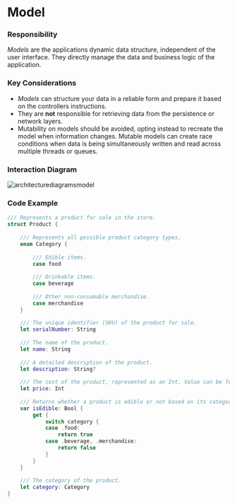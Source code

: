 # Model
### Responsibility
*Models* are the applications dynamic data structure, independent of the user interface. They directly manage the data and business logic of the application.

### Key Considerations
* *Models* can structure your data in a reliable form and prepare it based on the controllers instructions.
* They are **not** responsible for retrieving data from the persistence or network layers. 
* Mutability on models should be avoided, opting instead to recreate the model when information changes. Mutable models can create race conditions when data is being simultaneously written and read across multiple threads or queues. 

### Interaction Diagram
![architecturediagramsmodel](https://user-images.githubusercontent.com/16432044/41422895-ecc46a86-6fc7-11e8-8719-ff2d0134f47d.png)

### Code Example

```swift
/// Represents a product for sale in the store.
struct Product {
    
    /// Represents all possible product category types.
    enum Category {
        
        /// Edible items.
        case food
        
        /// Drinkable items.
        case beverage
        
        /// Other non-consumable merchandise.
        case merchandise
    }
    
    /// The unique identifier (SKU) of the product for sale.
    let serialNumber: String
    
    /// The name of the product.
    let name: String
    
    /// A detailed description of the product.
    let description: String?
    
    /// The cost of the product, represented as an Int. Value can be formatted later based on currency needed
    let price: Int
    
    /// Returns whether a product is edible or not based on its category.
    var isEdible: Bool {
        get {
            switch category {
            case .food:
                return true
            case .beverage, .merchandise:
                return false
            }
        }
    }
    
    /// The category of the product.
    let category: Category
}
```
